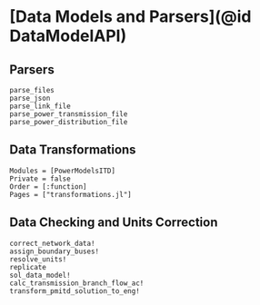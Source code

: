 # [Data Models and Parsers](@id DataModelAPI)

## Parsers

```@docs
parse_files
parse_json
parse_link_file
parse_power_transmission_file
parse_power_distribution_file
```

## Data Transformations

```@autodocs
Modules = [PowerModelsITD]
Private = false
Order = [:function]
Pages = ["transformations.jl"]
```

## Data Checking and Units Correction

```@docs
correct_network_data!
assign_boundary_buses!
resolve_units!
replicate
sol_data_model!
calc_transmission_branch_flow_ac!
transform_pmitd_solution_to_eng!
```
